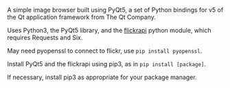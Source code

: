 A simple image browser built using PyQt5, a set of Python bindings for v5 of the Qt application framework from The Qt Company.

Uses Python3, the PyQt5 library, and the [flickrapi](https://stuvel.eu/flickrapi-doc/1-intro.html) python module, which requires Requests and Six. 

May need pyopenssl to connect to flickr, use `pip install pyopenssl`. 

Install PyQt5 and the flickrapi using pip3, as in `pip install [package]`.

If necessary, install pip3 as appropriate for your package manager. 